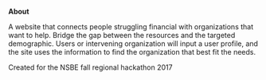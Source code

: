 **About** <br>

A website that connects people struggling financial with organizations that want to help. Bridge the gap between the resources and the targeted demographic. Users or intervening organization will input a user profile, and the site uses the information to find the organization that best fit the needs.


Created for the NSBE fall regional hackathon 2017
